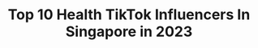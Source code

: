 ---
title: Top 10 Health TikTok Influencers In Singapore in 2023
description: >-
  Find top health TikTok influencers in Singapore in 2023. Most popular hashtags: #fyp #tiktoksg #stayathome #sgfoodie.
platform: TikTok
hits: 14
text_top: Analyze the top-rated TikTok profiles on inBeat.
text_bottom: inBeat aggregates 14 TikTok influencers like this in Singapore for you to connect with.
profiles:
  - username: "the_health_bites"
    fullname: >-
      The Health Bites
    bio: >-
      +65 🇸🇬 Healthy Tips and Recipes! 🍳 Special Link to Portable Blender 👇
    location: "Singapore"
    followers: 72900
    engagement: 341
    commentsToLikes: 0.023539
    id: ckbl13yvxy13a0j23zxrntpp4
    verified: false
    hashtags: "#sgtiktok, #sgfoodie, #healthyfood, #healthytips"
  - username: "carlisle97"
    fullname: >-
      carlisle
    bio: >-
      
    location: "Singapore"
    followers: 50200
    engagement: 517
    commentsToLikes: 0.017249
    id: ckb9lz2bgeuep0j23nmiow2rs
    verified: false
    hashtags: ""
  - username: "igotnorules"
    fullname: >-
      Lynn Y
    bio: >-
      I think I'm hilarious, timeless and progressive.
    location: "Singapore"
    followers: 9801
    engagement: 3891
    commentsToLikes: 0.221950
    id: ckcupgemaisx30j23f6c6h8qe
    verified: false
    hashtags: "#lisacrabdance, #halloweenishere, #learningisfun, #sgfoodie"
  - username: "thebuffessor"
    fullname: >-
      The Buffessor 🇸🇬
    bio: >-
      Spreading positivity with fitness | DM me questions | Follow for daily uploads
    location: "Singapore"
    followers: 19300
    engagement: 500
    commentsToLikes: 0.124969
    id: ckcdhxoop7zf00j23cnh2hjub
    verified: false
    hashtags: "#tiktoksg, #replytocomments, #buffessor, #fitness"
  - username: "colorfulyourlife"
    fullname: >-
      Delicious Live
    bio: >-
      Just share the fun. FOllow me.
    location: "Singapore"
    followers: 94400
    engagement: 497
    commentsToLikes: 0.021295
    id: ckcjfdifiayi00j23shnaax3s
    verified: false
    hashtags: "#magic, #gotthisforyou, #familystorytime, #fyp"
  - username: "venusgwc"
    fullname: >-
      Venus Gwc
    bio: >-
      Penangnite. A globetrotter, travel with me through my vlog. 🇲🇾
    location: "Singapore"
    followers: 63000
    engagement: 504
    commentsToLikes: 0.019711
    id: ck80odtp1h4pk0j78u00n1ueq
    verified: false
    hashtags: "#flower, #yogini, #behappy, #color"
  - username: "vincentfoodstagram"
    fullname: >-
      VincentFoodStagram
    bio: >-
      📷 Facebook & IG: VincentFoodStagram
    location: "Singapore"
    followers: 4926
    engagement: 746
    commentsToLikes: 0.028655
    id: ck81q5ocqg5kx0j78k80rnfer
    verified: false
    hashtags: "#halal, #funfacts, #tzechar, #thegreatgrillout"
  - username: "amirkhanmma"
    fullname: >-
      amirkhanmma
    bio: >-
      🇸🇬 / ONE CHAMPIONSHIP ATHLETE Fighting 🥊 Fitness 🏋🏽‍♀️ Family ❤️
    location: "Singapore"
    followers: 12400
    engagement: 246
    commentsToLikes: 0.010408
    id: ckc8v3lgrhqac0j23ub674npo
    verified: true
    hashtags: "#howto, #weightloss, #martialarts, #homeworkout"
  - username: "zatayayummy"
    fullname: >-
      zatayayummy
    bio: >-
      Food | Recipe | Youtube | Singapore The boy that does baking videos. 😉🍰
    location: "Singapore"
    followers: 3858
    engagement: 380
    commentsToLikes: 0.007504
    id: ck9jvmlzisw6e0j78d9w56js8
    verified: false
    hashtags: "#sgfoodie, #recipe, #sgunited, #sgtiktok"
  - username: "universalmusg"
    fullname: >-
      Universal Music SG
    bio: >-
      Follow us for new music updates and challenges 🤪
    location: "Singapore"
    followers: 6695
    engagement: 641
    commentsToLikes: 0.042923
    id: ckblev1ro8vdl0j23fpd013jp
    verified: true
    hashtags: "#tiktoksg, #viral, #fyp, #heather"
---